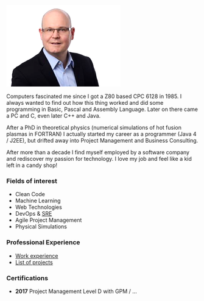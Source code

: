 <img src="../images/StefanSchade_01_TransparentBG.png">

Computers fascinated me since I got a Z80 based CPC 6128 in 1985. I always wanted to find out how this thing worked
and did some programming in Basic, Pascal and Assembly Language. Later on there came a PC and C, even later C++ and Java.

After a PhD in theoretical physics (numerical simulations of hot fusion plasmas in FORTRAN) I actually started my career
as a programmer (Java 4 / J2EE), but drifted away into Project Management and Business Consulting.

After more than a decade I find myself employed by a software company and rediscover my passion for technology.
I love my job and feel like a kid left in a candy shop!

### Fields of interest

* Clean Code
* Machine Learning
* Web Technologies
* DevOps & [SRE](www.amazon.com)
* Agile Project Management
* Physical Simulations

### Professional Experience

* [Work experience](WorkExperience.md)
* [List of projects](ProjectList.md)

### Certifications

* __2017__ Project Management Level D with GPM / ...


